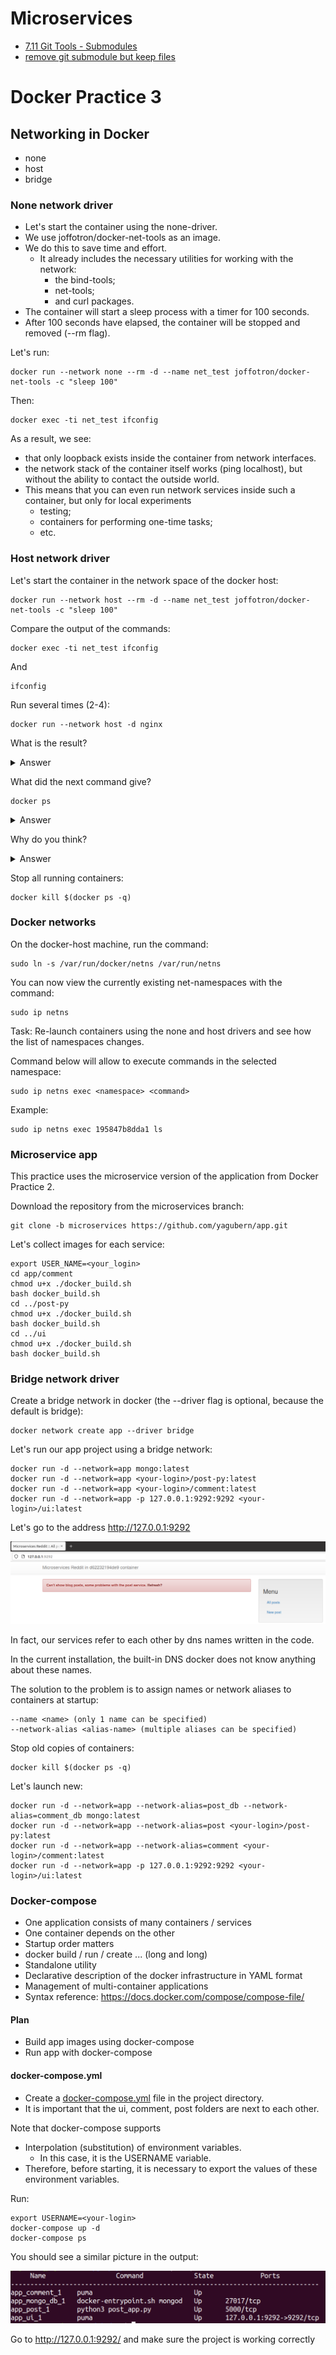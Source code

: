 # Microservices

- [7.11 Git Tools - Submodules](https://git-scm.com/book/en/v2/Git-Tools-Submodules)
- [remove git submodule but keep files](https://stackoverflow.com/a/26752628/16420746)

# Docker Practice 3

## Networking in Docker

- none
- host
- bridge

### None network driver

- Let's start the container using the none-driver.
- We use joffotron/docker-net-tools as an image.
- We do this to save time and effort. 
  - It already includes the necessary utilities for working with the network: 
    - the bind-tools;
    - net-tools;
    - and curl packages.
- The container will start a sleep process with a timer for 100 seconds.
- After 100 seconds have elapsed, the container will be stopped and removed (--rm flag).

Let's run:
```
docker run --network none --rm -d --name net_test joffotron/docker-net-tools -c "sleep 100"
```

Then:
```
docker exec -ti net_test ifconfig
```

As a result, we see:
- that only loopback exists inside the container from network interfaces.
- the network stack of the container itself works (ping localhost), but without the ability to contact the outside world.
- This means that you can even run network services inside such a container, but only for local experiments 
  - testing;
  - containers for performing one-time tasks;
  - etc.

### Host network driver

Let's start the container in the network space of the docker host:
```
docker run --network host --rm -d --name net_test joffotron/docker-net-tools -c "sleep 100"
```

Compare the output of the commands:
```
docker exec -ti net_test ifconfig
```

And
```
ifconfig
```

Run several times (2-4):
```
docker run --network host -d nginx
```

What is the result?

<details>
  <summary>Answer</summary>
  --network="bridge" : Connect a container to a network
  <li>'bridge': create a network stack on the default Docker bridge</li>
  <li>'none': no networking</li>
  <li>'container:<name|id>': reuse another container's network stack</li>
  <li><b>'host': use the Docker host network stack</b></li>
  <li>'&lt;network-name&gt;|&lt;network-id&gt;': connect to a user-defined network</li>
</details>

What did the next command give?
```
docker ps
```

<details>
  <summary>Answer</summary>
  <li>List containers</li>
  <li>In this case it will return only the last created container with status 'Up'</li>
  <li>Previous created containers will be shown with status 'Exited'</li>
</details>

Why do you think?

<details>
  <summary>Answer</summary>
  <li>Only last version of the container is relevant</li>
</details>

Stop all running containers:
```
docker kill $(docker ps -q)
```

### Docker networks

On the docker-host machine, run the command:
```
sudo ln -s /var/run/docker/netns /var/run/netns
```

You can now view the currently existing net-namespaces with the command:
```
sudo ip netns
```

Task: Re-launch containers using the none and host drivers and see how the list of namespaces changes.

Command below will allow to execute commands in the selected namespace:
```
sudo ip netns exec <namespace> <command>
```

Example:
```
sudo ip netns exec 195847b8dda1 ls
```

### Microservice app

This practice uses the microservice version of the application from Docker Practice 2.

Download the repository from the microservices branch:
```
git clone -b microservices https://github.com/yagubern/app.git
```

Let's collect images for each service:
```
export USER_NAME=<your_login>
cd app/comment
chmod u+x ./docker_build.sh
bash docker_build.sh
cd ../post-py
chmod u+x ./docker_build.sh
bash docker_build.sh
cd ../ui
chmod u+x ./docker_build.sh
bash docker_build.sh
```

### Bridge network driver

Create a bridge network in docker (the --driver flag is optional, because the default is bridge):
```
docker network create app --driver bridge
```

Let's run our app project using a bridge network:
```
docker run -d --network=app mongo:latest
docker run -d --network=app <your-login>/post-py:latest
docker run -d --network=app <your-login>/comment:latest
docker run -d --network=app -p 127.0.0.1:9292:9292 <your-login>/ui:latest
```

Let's go to the address http://127.0.0.1:9292

![Something went wrong…](DockerPractice3_01.png)

In fact, our services refer to each other by dns names written in the code. 

In the current installation, the built-in DNS docker does not know anything about these names.

The solution to the problem is to assign names or network aliases to containers at startup:
```
--name <name> (only 1 name can be specified)
--network-alias <alias-name> (multiple aliases can be specified)
```

Stop old copies of containers:
```
docker kill $(docker ps -q)
```

Let's launch new:
```
docker run -d --network=app --network-alias=post_db --network-alias=comment_db mongo:latest
docker run -d --network=app --network-alias=post <your-login>/post-py:latest
docker run -d --network=app --network-alias=comment <your-login>/comment:latest
docker run -d --network=app -p 127.0.0.1:9292:9292 <your-login>/ui:latest
```

### Docker-compose

- One application consists of many containers / services
- One container depends on the other
- Startup order matters
- docker build / run / create ... (long and long)
- Standalone utility
- Declarative description of the docker infrastructure in YAML format
- Management of multi-container applications
- Syntax reference: https://docs.docker.com/compose/compose-file/

#### Plan

- Build app images using docker-compose
- Run app with docker-compose

#### docker-compose.yml

- Create a [docker-compose.yml](app/docker-compose.yml) file in the project directory.
- It is important that the ui, comment, post folders are next to each other.

Note that docker-compose supports
- Interpolation (substitution) of environment variables.
  - In this case, it is the USERNAME variable.
- Therefore, before starting, it is necessary to export the values of these environment variables.

Run:
```
export USERNAME=<your-login>
docker-compose up -d
docker-compose ps
```

You should see a similar picture in the output:

![docker-compose](DockerPractice3_02.png)

Go to http://127.0.0.1:9292/
and make sure the project is working correctly

